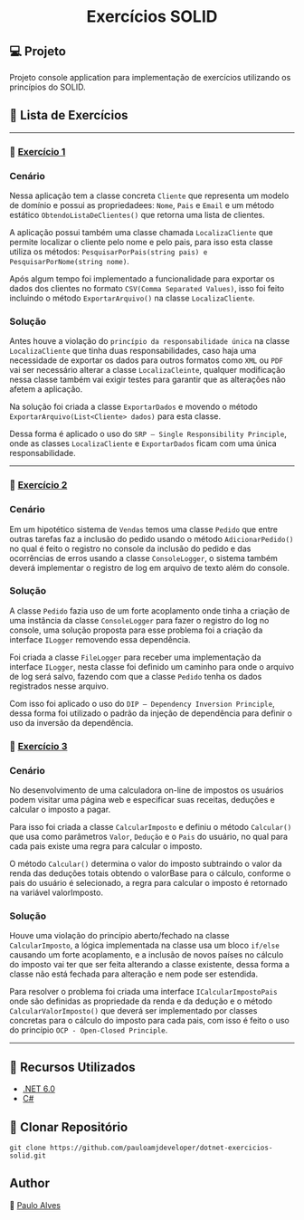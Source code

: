 <h1 align="center">Exercícios SOLID</h1>

## :computer: Projeto

Projeto console application para implementação de exercícios utilizando os princípios do SOLID.

## :blue_book: Lista de Exercícios

<hr>

### :book: [Exercício 1](https://github.com/pauloamjdeveloper/dotnet-exercicios-solid/tree/master/src/01-Exercicio) 

### **Cenário**
Nessa aplicação tem a classe concreta `Cliente` que representa um modelo de domínio e possui as propriedadees: `Nome`, `Pais` e `Email` e um método estático `ObtendoListaDeClientes()` que retorna uma lista de clientes.

A aplicação possui também uma classe chamada `LocalizaCliente` que permite localizar o cliente pelo nome e pelo pais, para isso esta classe utiliza os métodos: `PesquisarPorPais(string pais) e PesquisarPorNome(string nome)`.

Após algum tempo foi implementado a funcionalidade para exportar os dados dos clientes no formato `CSV(Comma Separated Values)`, isso foi feito incluindo o método `ExportarArquivo()` na classe `LocalizaCliente`.

### **Solução**
Antes houve a violação do `princípio da responsabilidade única` na classe `LocalizaCliente` que tinha duas responsabilidades, caso haja uma necessidade de exportar os dados para outros formatos como `XML` ou `PDF` vai ser necessário alterar a classe `LocalizaCleinte`, qualquer modificação nessa classe também vai exigir testes para garantir que as alterações não afetem a aplicação.

Na solução foi criada a classe `ExportarDados` e movendo o método `ExportarArquivo(List<Cliente> dados)` para esta classe.

Dessa forma é aplicado o uso do `SRP — Single Responsibility Principle`, onde as classes `LocalizaCliente` e `ExportarDados` ficam com uma única responsabilidade.

<hr>

### :book: [Exercício 2](https://github.com/pauloamjdeveloper/dotnet-exercicios-solid/tree/master/src/02-Exercicio)

### **Cenário**

Em um hipotético sistema de `Vendas` temos uma classe `Pedido` que entre outras tarefas faz a inclusão do pedido usando o método `AdicionarPedido()` no qual é feito o registro no console da inclusão do pedido e das ocorrências de erros usando a classe `ConsoleLogger`, o sistema também deverá implementar o registro de log em arquivo de texto além do console.

### **Solução**

A classe `Pedido` fazia uso de um forte acoplamento onde tinha a criação de uma instância da classe `ConsoleLogger` para fazer o registro do log no console, uma solução proposta para esse problema foi a criação da interface `ILogger` removendo essa dependência.

Foi criada a classe `FileLogger` para receber uma implementação da interface `ILogger`, nesta classe foi definido um caminho para onde o arquivo de log será salvo, fazendo com que a classe `Pedido` tenha os dados registrados nesse arquivo.

Com isso foi aplicado o uso do `DIP — Dependency Inversion Principle`, dessa forma foi utilizado o padrão da injeção de dependência para definir o uso da inversão da dependência.

### :book: [Exercício 3](https://github.com/pauloamjdeveloper/dotnet-exercicios-solid/tree/master/src/03-Exercicio)

### **Cenário**

No desenvolvimento de uma calculadora on-line de impostos os usuários podem visitar uma página web e especificar suas receitas, deduções e calcular o imposto a pagar.

Para isso foi criada a classe `CalcularImposto` e definiu o método `Calcular()` que usa como parâmetros `Valor`, `Dedução` e o `Pais` do usuário, no qual para cada pais existe uma regra para calcular o imposto.

O método `Calcular()` determina o valor do imposto subtraindo o valor da renda das deduções totais obtendo o valorBase para o cálculo, conforme o pais do usuário é selecionado, a regra para calcular o imposto é retornado na variável valorImposto.

### **Solução**

Houve uma violação do princípio aberto/fechado na classe `CalcularImposto`, a lógica implementada na classe usa um bloco `if/else` causando um forte acoplamento,
e a inclusão de novos países no cálculo do imposto vai ter que ser feita alterando a classe existente, dessa forma a classe não está fechada para alteração e nem pode ser estendida.

Para resolver o problema foi criada uma interface `ICalcularImpostoPais` onde são definidas as propriedade da renda e da dedução e o método `CalcularValorImposto()`
que deverá ser implementado por classes concretas para o cálculo do imposto para cada pais, com isso é feito o uso do princípio `OCP - Open-Closed Principle`.

<hr>

## :wrench: Recursos Utilizados

- [.NET 6.0](https://dotnet.microsoft.com/en-us/download/dotnet/6.0)
- [C#](https://learn.microsoft.com/pt-br/dotnet/csharp/)

## :floppy_disk: Clonar Repositório

```git clone https://github.com/pauloamjdeveloper/dotnet-exercicios-solid.git```

## Author
:boy: [Paulo Alves](https://github.com/pauloamjdeveloper)
